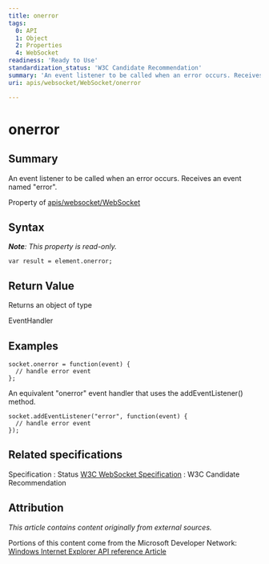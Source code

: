 ```yaml
---
title: onerror
tags:
  0: API
  1: Object
  2: Properties
  4: WebSocket
readiness: 'Ready to Use'
standardization_status: 'W3C Candidate Recommendation'
summary: 'An event listener to be called when an error occurs. Receives an event named "error".'
uri: apis/websocket/WebSocket/onerror

---
```

# onerror

## Summary

An event listener to be called when an error occurs. Receives an event named "error".

<span data-meta="applies_to" data-type="key">Property of <span data-type="value">[apis/websocket/WebSocket](/apis/websocket/WebSocket)</span></span>

## Syntax

***Note**: This property is read-only.*

``` {.js}
var result = element.onerror;
```

## Return Value

<span data-meta="return" data-type="key">Returns an object of type <span data-type="value"></span></span>

EventHandler

## Examples

``` {.js}
socket.onerror = function(event) {
  // handle error event
};
```

An equivalent "onerror" event handler that uses the addEventListener() method.

``` {.js}
socket.addEventListener("error", function(event) {
  // handle error event
});
```

## Related specifications

Specification
:   Status
[W3C WebSocket Specification](http://www.w3.org/TR/websockets/)
:   W3C Candidate Recommendation

## Attribution

*This article contains content originally from external sources.*

Portions of this content come from the Microsoft Developer Network: [Windows Internet Explorer API reference Article](http://msdn.microsoft.com/en-us/library/ie/hh828809%28v=vs.85%29.aspx)

